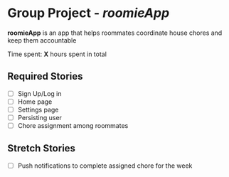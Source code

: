 # Group Project - *roomieApp*

**roomieApp** is an app that helps roommates coordinate house chores and keep them accountable

Time spent: **X** hours spent in total

## Required Stories
- [ ] Sign Up/Log in
- [ ] Home page
- [ ] Settings page
- [ ] Persisting user
- [ ] Chore assignment among roommates

## Stretch Stories
- [ ] Push notifications to complete assigned chore for the week
